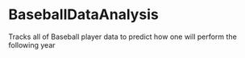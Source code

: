 # BaseballDataAnalysis
Tracks all of Baseball player data to predict how one will perform the following year 
